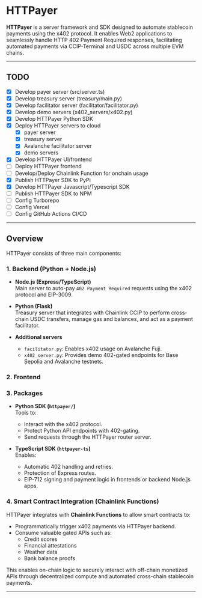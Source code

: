 # HTTPayer

**HTTPayer** is a server framework and SDK designed to automate stablecoin
payments using the x402 protocol. It enables Web2 applications to seamlessly
handle HTTP 402 Payment Required responses, facilitating automated payments via
CCIP-Terminal and USDC across multiple EVM chains.

---

## TODO

- [x] Develop payer server (src/server.ts)
- [x] Develop treasury server (treasury/main.py)
- [x] Develop facilitator server (facilitator/facilitator.py)
- [x] Develop demo servers (x402_servers/x402.py)
- [x] Develop HTTPayer Python SDK
- [x] Deploy HTTPayer servers to cloud
  - [x] payer server
  - [x] treasury server
  - [x] Avalanche facilitator server
  - [x] demo servers
- [x] Develop HTTPayer UI/frontend
- [ ] Deploy HTTPayer frontend
- [ ] Develop/Deploy Chainlink Function for onchain usage
- [x] Publish HTTPayer SDK to PyPi
- [x] Develop HTTPayer Javascript/Typescript SDK
- [ ] Publish HTTPayer SDK to NPM
- [ ] Config Turborepo
- [ ] Config Vercel
- [ ] Config GitHub Actions CI/CD

---

## Overview

HTTPayer consists of three main components:

### 1. Backend (Python + Node.js)

- **Node.js (Express/TypeScript)**  
  Main server to auto-pay `402 Payment Required` requests using the x402 protocol and EIP-3009.

- **Python (Flask)**  
  Treasury server that integrates with Chainlink CCIP to perform cross-chain USDC transfers, manage gas and balances, and act as a payment facilitator.

- **Additional servers**
  - `facilitator.py`: Enables x402 usage on Avalanche Fuji.
  - `x402_server.py`: Provides demo 402-gated endpoints for Base Sepolia and Avalanche testnets.

### 2. Frontend

### 3. Packages

- **Python SDK (`httpayer/`)**  
  Tools to:

  - Interact with the x402 protocol.
  - Protect Python API endpoints with 402-gating.
  - Send requests through the HTTPayer router server.

- **TypeScript SDK (`httpayer-ts`)**  
  Enables:
  - Automatic 402 handling and retries.
  - Protection of Express routes.
  - EIP-712 signing and payment logic in frontends or backend Node.js apps.

### 4. Smart Contract Integration (Chainlink Functions)

HTTPayer integrates with **Chainlink Functions** to allow smart contracts to:

- Programmatically trigger x402 payments via HTTPayer backend.
- Consume valuable gated APIs such as:
  - Credit scores
  - Financial attestations
  - Weather data
  - Bank balance proofs

This enables on-chain logic to securely interact with off-chain monetized APIs through decentralized compute and automated cross-chain stablecoin payments.

---
